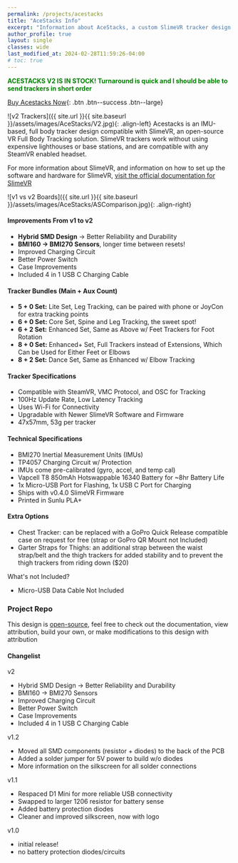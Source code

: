 ```yaml
---
permalink: /projects/acestacks
title: "AceStacks Info"
excerpt: "Information about AceStacks, a custom SlimeVR tracker design."
author_profile: true
layout: single
classes: wide
last_modified_at: 2024-02-28T11:59:26-04:00
# toc: true
---
```

<!-- <span style="color:green">**Current Lead Times: In Stock! Allow 1 week for assembly, calibration, and testing.**</span> -->
<!-- <span style="color:yellow">**Current Lead Times: Parts on order, Allow 1-2 weeks for restock + assembly.**</span> -->
<!-- <span style="color:red">**Current Lead Times: Out of Stock! Allow at least 2-3 weeks for restocking.**</span> -->
<!-- <span style="color:red">**Current Lead Times: Out of Stock! Restock is normally 2-3 weeks but batteries are out of stock EVERYWHERE, Lead time are uncertain.**</span> -->

<span style="color:green">**ACESTACKS V2 IS IN STOCK! Turnaround is quick and I should be able to send trackers in short order**</span>

[Buy Acestacks Now](https://ko-fi.com/s/f68f3c7944){: .btn .btn--success .btn--large}

![v2 Trackers]({{ site.url }}{{ site.baseurl }}/assets/images/AceStacks/V2.jpg){: .align-left}
Acestacks is an IMU-based, full body tracker design compatible with SlimeVR, an open-source VR Full Body Tracking solution. SlimeVR trackers work without using expensive lighthouses or base stations, and are compatible with any SteamVR enabled headset.

For more information about SlimeVR, and information on how to set up the software and hardware for SlimeVR, [visit the official documentation for SlimeVR](https://docs.slimevr.dev/)  

![v1 vs v2 Boards]({{ site.url }}{{ site.baseurl }}/assets/images/AceStacks/ASComparison.jpg){: .align-right}
#### Improvements From v1 to v2
- **Hybrid SMD Design** -> Better Reliability and Durability
- **BMI160 -> BMI270 Sensors**, longer time between resets!
- Improved Charging Circuit
- Better Power Switch
- Case Improvements
- Included 4 in 1 USB C Charging Cable



#### Tracker Bundles (Main + Aux Count)
- **5 + 0 Set:** Lite Set, Leg Tracking, can be paired with phone or JoyCon for extra tracking points
- **6 + 0 Set:** Core Set, Spine and Leg Tracking, the sweet spot!
- **6 + 2 Set:** Enhanced Set, Same as Above w/ Feet Trackers for Foot Rotation
- **8 + 0 Set:** Enhanced+ Set, Full Trackers instead of Extensions, Which Can be Used for Either Feet or Elbows
- **8 + 2 Set:** Dance Set, Same as Enhanced w/ Elbow Tracking

#### Tracker Specifications
- Compatible with SteamVR, VMC Protocol, and OSC for Tracking
- 100Hz Update Rate, Low Latency Tracking
- Uses Wi-Fi for Connectivity
- Upgradable with Newer SlimeVR Software and Firmware
- 47x57mm, 53g per tracker

#### Technical Specifications
- BMI270 Inertial Measurement Units (IMUs)
- TP4057 Charging Circuit w/ Protection
- IMUs come pre-calibrated (gyro, accel, and temp cal)
- Vapcell T8 850mAh Hotswappable 16340 Battery for ~8hr Battery Life
- 1x Micro-USB Port for Flashing, 1x USB C Port for Charging
- Ships with v0.4.0 SlimeVR Firmware
- Printed in Sunlu PLA+

#### Extra Options
- Chest Tracker: can be replaced with a GoPro Quick Release compatible case on request for free (strap or GoPro QR Mount not Included)
- Garter Straps for Thighs: an additional strap between the waist strap/belt and the thigh trackers for added stability and to prevent the thigh trackers from riding down ($20)

What's not Included?
- Micro-USB Data Cable Not Included

### Project Repo
This design is [open-source](github.com/AcerolaVR/AceStacks), feel free to check out the documentation, view attribution, build your own, or make modifications to this design with attribution

#### Changelist
v2
- Hybrid SMD Design -> Better Reliability and Durability
- BMI160 -> BMI270 Sensors
- Improved Charging Circuit
- Better Power Switch
- Case Improvements
- Included 4 in 1 USB C Charging Cable
  
v1.2 
- Moved all SMD components (resistor + diodes) to the back of the PCB
- Added a solder jumper for 5V power to build w/o diodes
- More information on the silkscreen for all solder connections
  
v1.1 
- Respaced D1 Mini for more reliable USB connectivity
- Swapped to larger 1206 resistor for battery sense
- Added battery protection diodes
- Cleaner and improved silkscreen, now with logo
  
v1.0 
- initial release!
- no battery protection diodes/circuits